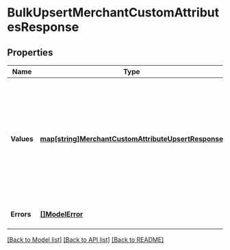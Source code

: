 # BulkUpsertMerchantCustomAttributesResponse

## Properties
Name | Type | Description | Notes
------------ | ------------- | ------------- | -------------
**Values** | [**map[string]MerchantCustomAttributeUpsertResponse**](MerchantCustomAttributeUpsertResponse.md) | A map of responses that correspond to individual upsert requests. Each response has the same ID as the corresponding request and contains either a &#x60;merchant_id&#x60; and &#x60;custom_attribute&#x60; or an &#x60;errors&#x60; field. | [optional] [default to null]
**Errors** | [**[]ModelError**](Error.md) | Any errors that occurred during the request. | [optional] [default to null]

[[Back to Model list]](../README.md#documentation-for-models) [[Back to API list]](../README.md#documentation-for-api-endpoints) [[Back to README]](../README.md)

